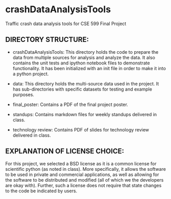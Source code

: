 # crashDataAnalysisTools
Traffic crash data analysis tools for CSE 599 Final Project

## DIRECTORY STRUCTURE:
- crashDataAnalysisTools: This directory holds the code to prepare the data from multiple sources for analysis and analyze the data. It also contains the unit tests and ipython notebook files to demonstrate functionality. It has been initialized with an init file in order to make it into a python project.

- data: This directory holds the multi-source data used in the project. It has sub-directories with specific datasets for testing and example purposes.

- final_poster: Contains a PDF of the final project poster.

- standups: Contains markdown files for weekly standups delivered in class.

- technology review: Contains PDF of slides for technology review delivered in class.


## EXPLANATION OF LICENSE CHOICE:
For this project, we selected a BSD license as it is a common license for
scientific python (as noted in class). More specifically, it allows the
software to be used in private and commercial applications, as well as
allowing for the software to be distributed and modified (all of which we
the developers are okay with). Further, such a license does not require
that state changes to the code be indicated by users.

